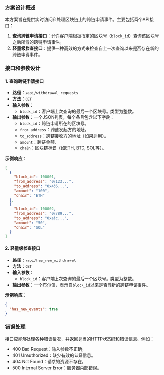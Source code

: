 ### 方案设计概述

本方案旨在提供实时访问和处理区块链上的跨链申请事件。主要包括两个API接口：

1. **查询跨链申请接口**：允许客户端根据指定的区块号（`block_id`）查询该区块号之后所有的跨链申请事件。
2. **轻量级检查接口**：提供一种高效的方式来检查自上一次查询以来是否存在新的跨链申请事件。

### 接口和参数设计

#### 1. 查询跨链申请接口

- **路径**：`/api/withdrawal_requests`
- **方法**：`GET`
- **输入参数**：
  - `block_id`：客户端上次查询的最后一个区块号。类型为整数。
- **输出参数**：一个JSON列表，每个条目包含以下字段：
  - `block_id`：跨链申请所在的区块号。
  - `from_address`：跨链发起方的地址。
  - `to_address`：跨链接收方的地址（如果适用）。
  - `amount`：跨链金额。
  - `chain`：区块链标识（如ETH, BTC, SOL等）。

**示例响应**：
```json
[
  {
    "block_id": 100001,
    "from_address": "0x123...",
    "to_address": "0x456...",
    "amount": "100",
    "chain": "ETH"
  },
  {
    "block_id": 100002,
    "from_address": "0x789...",
    "to_address": "0xabc...",
    "amount": "50",
    "chain": "SOL"
  }
]
```

#### 2. 轻量级检查接口

- **路径**：`/api/has_new_withdrawal`
- **方法**：`GET`
- **输入参数**：
  - `block_id`：客户端上次查询的最后一个区块号。类型为整数。
- **输出参数**：一个布尔值，表示自`block_id`以来是否有新的跨链申请事件。

**示例响应**：
```json
{
  "has_new_events": true
}
```

### 错误处理

接口应能够处理各种错误情况，并返回适当的HTTP状态码和错误信息。例如：

- 400 Bad Request：输入参数不正确。
- 401 Unauthorized：缺少有效的认证信息。
- 404 Not Found：请求的资源不存在。
- 500 Internal Server Error：服务器内部错误。
